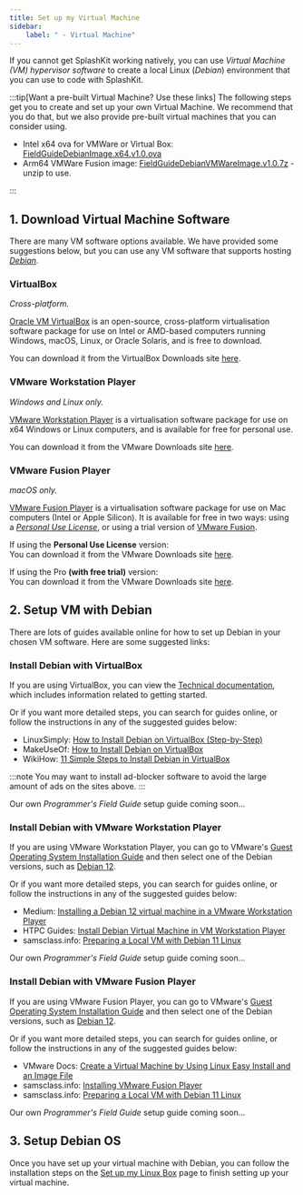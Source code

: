 ```yaml
---
title: Set up my Virtual Machine
sidebar:
    label: " - Virtual Machine"
---
```


If you cannot get SplashKit working natively, you can use *Virtual Machine (VM) hypervisor software* to create a local Linux (*Debian*) environment that you can use to code with SplashKit.

:::tip[Want a pre-built Virtual Machine? Use these links]
The following steps get you to create and set up your own Virtual Machine. We recommend that you do that, but we also provide pre-built virtual machines that you can consider using.

- Intel x64 ova for VMWare or Virtual Box: [FieldGuideDebianImage.x64.v1.0.ova](https://drive.google.com/file/d/1hSvuqXy0Tae4XvDsEE2EMyE-C-0GCarR/view?usp=share_link)
- Arm64 VMWare Fusion image: [FieldGuideDebianVMWareImage.v1.0.7z](https://drive.google.com/file/d/1z9VU9yoe82wjI-J-Pl_H0ObVq03rRnli/view?usp=share_link) - unzip to use.

:::

## 1. Download Virtual Machine Software

There are many VM software options available. We have provided some suggestions below, but you can use any VM software that supports hosting [*Debian*](https://www.debian.org/distrib/).

### VirtualBox

*Cross-platform.*

[Oracle VM VirtualBox](https://www.virtualbox.org/) is an open-source, cross-platform virtualisation software package for use on Intel or AMD-based computers running Windows, macOS, Linux, or Oracle Solaris, and is free to download.

You can download it from the VirtualBox Downloads site [here](https://www.virtualbox.org/wiki/Downloads).

### VMware Workstation Player

*Windows and Linux only.*

[VMware Workstation Player](https://www.vmware.com/au/products/workstation-player.html) is a virtualisation software package for use on x64 Windows or Linux computers, and is available for free for personal use.

You can download it from the VMware Downloads site [here](https://customerconnect.vmware.com/en/downloads/details?downloadGroup=WKST-PLAYER-1750&productId=1377&rPId=111473).

### VMware Fusion Player

*macOS only.*

[VMware Fusion Player](https://www.vmware.com/au/products/fusion/fusion-evaluation.html) is a virtualisation software package for use on Mac computers (Intel or Apple Silicon). It is available for free in two ways: using a [*Personal Use License*](https://customerconnect.vmware.com/en/evalcenter?p=fusion-player-personal-13), or using a trial version of [VMware Fusion](https://www.vmware.com/products/fusion.html).

If using the **Personal Use License** version:  
You can download it from the VMware Downloads site [here](https://customerconnect.vmware.com/en/downloads/details?downloadGroup=WKST-PLAYER-1750&productId=1377&rPId=111473).

If using the Pro **(with free trial)** version:  
You can download it from the VMware Downloads site [here](https://customerconnect.vmware.com/en/downloads/details?downloadGroup=WKST-PLAYER-1750&productId=1377&rPId=111473).

## 2. Setup VM with Debian

There are lots of guides available online for how to set up Debian in your chosen VM software. Here are some suggested links:

### Install Debian with VirtualBox

If you are using VirtualBox, you can view the [Technical documentation](https://www.virtualbox.org/wiki/Technical_documentation), which includes information related to getting started.

Or if you want more detailed steps, you can search for guides online, or follow the instructions in any of the suggested guides below:

- LinuxSimply: [How to Install Debian on VirtualBox (Step-by-Step)](https://linuxsimply.com/linux-basics/os-installation/virtual-machine/debian-on-virtualbox/)
- MakeUseOf: [How to Install Debian on VirtualBox](https://www.makeuseof.com/how-to-install-debian-on-virtualbox/)
- WikiHow: [11 Simple Steps to Install Debian in VirtualBox](https://www.wikihow.com/Install-Debian-in-Virtualbox)

:::note
You may want to install ad-blocker software to avoid the large amount of ads on the sites above.
:::

Our own *Programmer's Field Guide* setup guide coming soon...

### Install Debian with VMware Workstation Player

If you are using VMware Workstation Player, you can go to VMware's [Guest Operating System Installation Guide](https://partnerweb.vmware.com/GOSIG/home.html) and then select one of the Debian versions, such as [Debian 12](https://partnerweb.vmware.com/GOSIG/Debian_12.html).

Or if you want more detailed steps, you can search for guides online, or follow the instructions in any of the suggested guides below:

- Medium: [Installing a Debian 12 virtual machine in a VMware Workstation Player](https://medium.com/@halley.lee.dev/installing-a-debian-12-virtual-machine-in-a-vmware-workstation-player-cc0ce94cb8cf)
- HTPC Guides: [Install Debian Virtual Machine in VM Workstation Player](https://www.htpcguides.com/install-debian-virtual-machine-vm-workstation-player/)
- samsclass.info: [Preparing a Local VM with Debian 11 Linux](https://samsclass.info/127/proj/LocalDebian11.htm)

Our own *Programmer's Field Guide* setup guide coming soon...

### Install Debian with VMware Fusion Player

If you are using VMware Fusion Player, you can go to VMware's [Guest Operating System Installation Guide](https://partnerweb.vmware.com/GOSIG/home.html) and then select one of the Debian versions, such as [Debian 12](https://partnerweb.vmware.com/GOSIG/Debian_12.html).

Or if you want more detailed steps, you can search for guides online, or follow the instructions in any of the suggested guides below:

- VMware Docs: [Create a Virtual Machine by Using Linux Easy Install and an Image File](https://docs.vmware.com/en/VMware-Fusion/8.0/com.vmware.fusion.using.doc/GUID-E9883D0F-875C-48C6-8EA4-FCEFB5254625.html)
- samsclass.info: [Installing VMware Fusion Player](https://samsclass.info/127/proj/ED40.htm)
- samsclass.info: [Preparing a Local VM with Debian 11 Linux](https://samsclass.info/127/proj/LocalDebian11.htm)

Our own *Programmer's Field Guide* setup guide coming soon...

## 3. Setup Debian OS

Once you have set up your virtual machine with Debian, you can follow the installation steps on the [Set up my Linux Box](../2-2-setup-linux) page to finish setting up your virtual machine.
